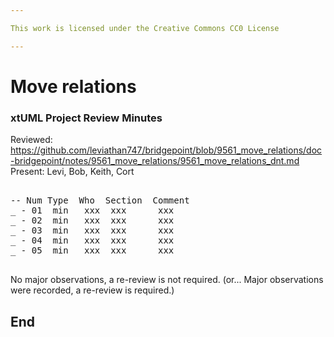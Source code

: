 ```yaml
---

This work is licensed under the Creative Commons CC0 License

---
```


# Move relations
### xtUML Project Review Minutes

Reviewed: https://github.com/leviathan747/bridgepoint/blob/9561_move_relations/doc-bridgepoint/notes/9561_move_relations/9561_move_relations_dnt.md
Present: Levi, Bob, Keith, Cort

<pre>

-- Num Type  Who  Section  Comment
_ - 01  min   xxx  xxx      xxx
_ - 02  min   xxx  xxx      xxx
_ - 03  min   xxx  xxx      xxx
_ - 04  min   xxx  xxx      xxx
_ - 05  min   xxx  xxx      xxx

</pre>
   
No major observations, a re-review is not required.
(or... Major observations were recorded, a re-review is required.)

End
---
